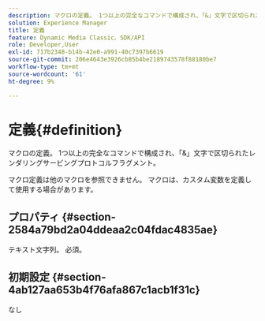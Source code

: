 ```yaml
---
description: マクロの定義。 1つ以上の完全なコマンドで構成され、「&」文字で区切られたレンダリングサービングプロトコルフラグメント。
solution: Experience Manager
title: 定義
feature: Dynamic Media Classic、SDK/API
role: Developer,User
exl-id: 717b2348-b14b-42e0-a991-40c7397b6619
source-git-commit: 206e4643e3926cb85b4be2189743578f88180be7
workflow-type: tm+mt
source-wordcount: '61'
ht-degree: 9%

---
```


# 定義{#definition}

マクロの定義。 1つ以上の完全なコマンドで構成され、「&amp;」文字で区切られたレンダリングサービングプロトコルフラグメント。

マクロ定義は他のマクロを参照できません。 マクロは、カスタム変数を定義して使用する場合があります。

## プロパティ {#section-2584a79bd2a04ddeaa2c04fdac4835ae}

テキスト文字列。 必須。

## 初期設定 {#section-4ab127aa653b4f76afa867c1acb1f31c}

なし
